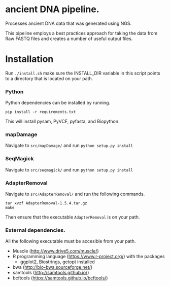 ancient DNA pipeline.
====================

Processes ancient DNA data that was generated using NGS.

This pipeline employs a best practices approach for taking the data
from Raw FASTQ files and creates a number of useful output files.


Installation
============

Run ```./install.sh``` make sure the INSTALL_DIR variable in this script points to a directory
that is located on your path.

### Python

Python dependencies can be installed by running.

    pip install -r requirements.txt

This will install pysam, PyVCF, pyfasta, and Biopython.


### mapDamage

Navigate to ```src/mapDamage/``` and run ```python setup.py install```

### SeqMagick

Navigate to ```src/seqmagick/``` and run ```python setup.py install```

### AdapterRemoval

Navigate to ```src/AdapterRemoval/``` and run the following commands.

    tar xvzf AdapterRemoval-1.5.4.tar.gz
    make

Then ensure that the executable ```AdapterRemoval``` is on your path. 
### External dependencies.

All the following executable must be accesible from your path.

- Muscle (http://www.drive5.com/muscle/)
- R programming language (https://www.r-project.org/) with the packages
    - ggplot2, Biostrings, getopt installed
- bwa (http://bio-bwa.sourceforge.net/)
- samtools (http://samtools.github.io/)
- bcftools (https://samtools.github.io/bcftools/)







